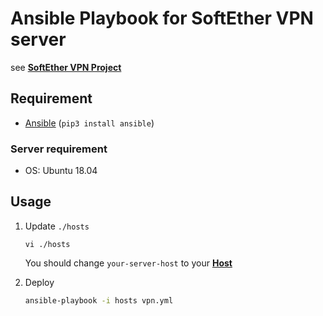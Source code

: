 # Ansible Playbook for SoftEther VPN server

see **[SoftEther VPN Project](https://www.softether.org)**


## Requirement

- [Ansible](https://www.ansible.com) (`pip3 install ansible`)


### Server requirement

- OS: Ubuntu 18.04


## Usage

1. Update `./hosts`
    ```
    vi ./hosts
    ```
    You should change `your-server-host` to your **[Host](http://man7.org/linux/man-pages/man5/ssh_config.5.html)**
    
2. Deploy
    ```sh
    ansible-playbook -i hosts vpn.yml
    ```

